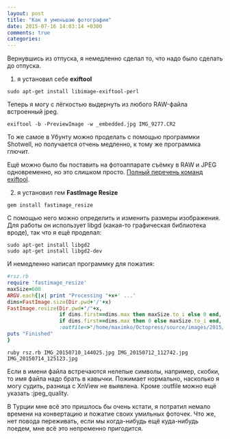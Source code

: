 ```yaml
---
layout: post
title: "Как я уменьшаю фотографии"
date: 2015-07-16 14:03:14 +0300
comments: true
categories: 
---
```

Вернувшись из отпуска, я немедленно сделал то, что надо было сделать до отпуска.

1) я установил себе **exiftool**

```
sudo apt-get install libimage-exiftool-perl
```
Теперь я могу с лёгкостью выдернуть из любого RAW-файла встроенный jpeg. 

```
exiftool -b -PreviewImage -w _embedded.jpg IMG_9277.CR2
```

То же самое в Убунту можно проделать с помощью программки Shotwell, но получается отчень медленно, к тому же программка глючит.

Ещё можно было бы поставить на фотоаппарате съёмку в RAW и JPEG одновременно, но это слишком просто.  [Полный перечень команд exiftool](http://www.sno.phy.queensu.ca/~phil/exiftool/exiftool_pod.html).

2) я установил гем **FastImage Resize**

```
gem install fastimage_resize
```

C помощью него можно определить и изменить размеры изображения. Для работы он использует libgd (какая-то графическая библиотека вроде), так что я ещё проделал:

```
sudo apt-get install libgd2
sudo apt-get install libgd2-dev
``` 

И немедленно написал программку для пожатия:
```ruby
#rsz.rb
require 'fastimage_resize'
maxSize=600
ARGV.each{|x| print "Processing "+x+' ...'
dims=FastImage.size(Dir.pwd+'/'+x)
FastImage.resize(Dir.pwd+"/"+x,
                 if dims.first==dims.max then maxSize.to_i else 0 end,
                 if dims.first==dims.max then 0 else maxSize.to_i end,
 	             :outfile=>"/home/maximko/Octopress/source/images/2015/"+x.gsub(".","_"+maxSize.to_s+"."))
puts "Finished"
}
```

```
ruby rsz.rb IMG_20150710_144025.jpg IMG_20150712_112742.jpg IMG_20150714_125123.jpg
```

Если в имени файла встречаются нелепые символы, например, скобки, то имя файла надо брать в кавычки. Пожимает нормально, насколько я могу судить, разница с XnView не выявлена. Кроме :outfile можно ещё указать :jpeg_quality.

В Турции мне всё это пришлось бы очень кстати, я потратил немало времени на конвертацию и пожатие своих умильных фоточек. Что же, нет повода переживать, если мы когда-нибудь ещё куда-нибудь поедем, мне всё это непременно пригодится.